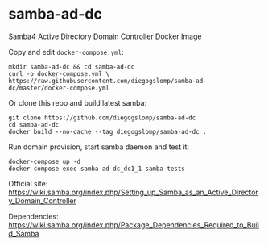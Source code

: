 # samba-ad-dc

Samba4 Active Directory Domain Controller Docker Image

Copy and edit `docker-compose.yml`:
```
mkdir samba-ad-dc && cd samba-ad-dc
curl -o docker-compose.yml \
https://raw.githubusercontent.com/diegogslomp/samba-ad-dc/master/docker-compose.yml

```

Or clone this repo and build latest samba:
```
git clone https://github.com/diegogslomp/samba-ad-dc
cd samba-ad-dc
docker build --no-cache --tag diegogslomp/samba-ad-dc .
```

Run domain provision, start samba daemon and test it:
```
docker-compose up -d
docker-compose exec samba-ad-dc_dc1_1 samba-tests
```

Official site: https://wiki.samba.org/index.php/Setting_up_Samba_as_an_Active_Directory_Domain_Controller

Dependencies: https://wiki.samba.org/index.php/Package_Dependencies_Required_to_Build_Samba
